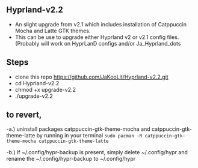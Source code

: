 ## Hyprland-v2.2
- An slight upgrade from v2.1 which includes installation of Catppuccin Mocha and Latte GTK themes. 
- This can be use to upgrade either Hyprland v2 or v2.1 config files. (Probably will work on HyprLanD configs and/or Ja_Hyprland_dots


## Steps
- clone this repo https://github.com/JaKooLit/Hyprland-v2.2.git
- cd Hyprland-v2.2
- chmod +x upgrade-v2.2
- ./upgrade-v2.2



## to revert, 

-a.) uninstall packages catppuccin-gtk-theme-mocha and catppuccin-gtk-theme-latte by running in your terminal ```sudo pacman -R catppuccin-gtk-theme-mocha catppuccin-gtk-theme-latte```
  
-b.) If ~/.config/hypr-backup is present, simply delete ~/.config/hypr and rename the ~/.config/hypr-backup to ~/.config/hypr
